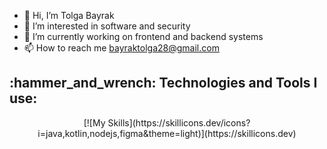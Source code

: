 - 👋 Hi, I’m Tolga Bayrak
- 👀 I’m interested in software and security
- 🌱 I’m currently working on frontend and backend systems
- 📫 How to reach me bayraktolga28@gmail.com




<div align="center">

<h2 align="left">:hammer_and_wrench: Technologies and Tools I use:</h2>
[![My Skills](https://skillicons.dev/icons?i=java,kotlin,nodejs,figma&theme=light)](https://skillicons.dev)





<br/>
</div>
<br/>




<!---

--->
